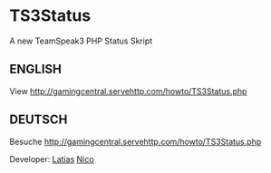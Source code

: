 # TS3Status
A new TeamSpeak3 PHP Status Skript

## ENGLISH
View http://gamingcentral.servehttp.com/howto/TS3Status.php

## DEUTSCH
Besuche http://gamingcentral.servehttp.com/howto/TS3Status.php

Developer:
  <a href=http://facebook.com/inadsab>Latias</a>
  <a href=http://facebook.com/nico.erler>Nico</a>
